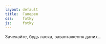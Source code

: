 ```yaml
---
layout: default
title:  Галерея
css:    fotky
js:     fotky
---
```

<div id='fotky'>
Зачекайте, будь ласка, завантаження даних...
<script type='text/fotky'>
stanislav-ukolov@y *
</script>
